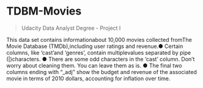 # TDBM-Movies
>Udacity Data Analyst Degree - Project I

This data set contains informationabout 10,000 movies collected fromThe Movie Database (TMDb),including user ratings and revenue.● Certain columns, like ‘cast’and ‘genres’, contain multiplevalues separated by pipe (|)characters.
● There are some odd characters
in the ‘cast’ column. Don’t worry
about cleaning them. You can
leave them as is.
● The final two columns ending
with “_adj” show the budget and
revenue of the associated movie
in terms of 2010 dollars,
accounting for inflation over
time.
